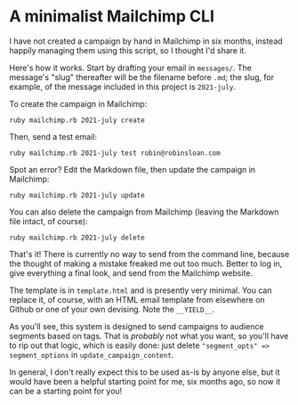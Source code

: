 # A minimalist Mailchimp CLI

I have not created a campaign by hand in Mailchimp in six months, instead happily managing them using this script, so I thought I'd share it.

Here's how it works. Start by drafting your email in `messages/`. The message's "slug" thereafter will be the filename before `.md`; the slug, for example, of the message included in this project is `2021-july`.

To create the campaign in Mailchimp:

`ruby mailchimp.rb 2021-july create`

Then, send a test email:

`ruby mailchimp.rb 2021-july test robin@robinsloan.com`

Spot an error? Edit the Markdown file, then update the campaign in Mailchimp:

`ruby mailchimp.rb 2021-july update`

You can also delete the campaign from Mailchimp (leaving the Markdown file intact, of course):

`ruby mailchimp.rb 2021-july delete`

That's it! There is currently no way to send from the command line, because the thought of making a mistake freaked me out too much. Better to log in, give everything a final look, and send from the Mailchimp website.

The template is in `template.html` and is presently very minimal. You can replace it, of course, with an HTML email template from elsewhere on Github or one of your own devising. Note the `__YIELD__`.

As you'll see, this system is designed to send campaigns to audience segments based on tags. That is *probably* not what you want, so you'll have to rip out that logic, which is easily done: just delete `"segment_opts" => segment_options` in `update_campaign_content`.

In general, I don't really expect this to be used as-is by anyone else, but it would have been a helpful starting point for me, six months ago, so now it can be a starting point for you!